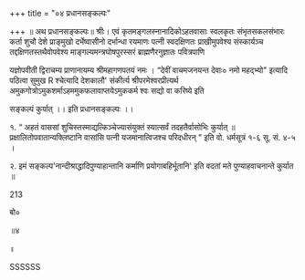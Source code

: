 +++
title = "०४ प्रधानसङ्कल्पः"

+++
॥ अथ प्रधानसङ्कल्पः॥ श्रीः। एवं कृतमङ्गलस्नानादिकोऽहतवासाः स्वलकृतः संभृतसकलसंभारः कर्ता शुचौ देशे प्राङ्मुखो दर्भेष्वासीनो दर्भान्धा रयमाणः पत्नी स्वदक्षिणतः प्राखीमुपवेश्य संस्कार्यञ्च तद्दक्षिणतस्तथैवोपवेश्य माङ्गल्यमन्त्रघोषपुरस्सरं ब्राह्मणैरनुज्ञातः पवित्रपाणि

यज्ञोपवीती द्विराचम्य प्राणानायम्य श्रीमहागणपतयं नमः । “देवीं वाचमजनयन्त देवाः० नमो महद्भ्यो" इत्यादि पठित्वा सुमुख R श्चेत्यादि देशकालौ' संकीर्त्य श्रीपरमेश्वरप्रीत्यर्थ अमुकगोत्रोऽमुकशर्माऽहममुकफलावाप्तयेऽमुककर्म श्वः सद्यो वा करिष्ये इति

सङ्कल्पं कुर्यात् ।। इति प्रधानसङ्कल्पः ।।

१. “ अहतं वाससां शुचिस्तस्माद्यत्किञ्चेज्यासंयुक्तं स्यात्सर्वं तदहतैर्वासोभिः कुर्यात् ॥ प्रक्षालितोपवातान्यक्लिष्टानि वासांसि पत्नी यजमानात्विजश्च परिदधीरन् ” इति वो. धर्मसूत्रं १-६ सू. सं. ४-५ ।

२. इमं सङ्कल्प'नान्दीश्राद्धादिपुण्याहान्तानि कर्माणि प्रयोगाबहिर्भूतानि' इति वदतां मते पुण्याहवाचनान्ते कुर्यात ॥

213

बो०

॥४

॥

SSSSSS